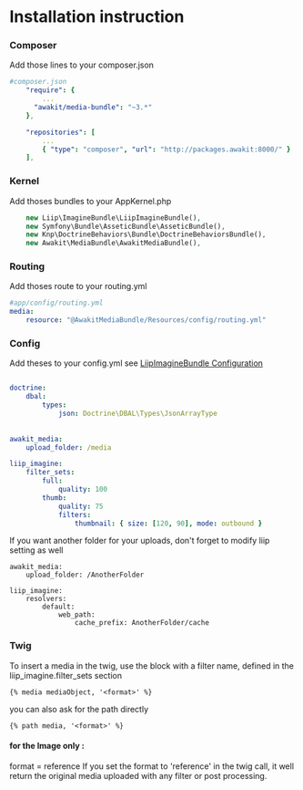 Installation instruction
===================

### Composer

Add those lines to your composer.json

```yaml
#composer.json
    "require": {
        ...
      "awakit/media-bundle": "~3.*"
    },

    "repositories": [
        ...
        { "type": "composer", "url": "http://packages.awakit:8000/" }
    ],
```

### Kernel

Add thoses bundles to your AppKernel.php

```PHP
    new Liip\ImagineBundle\LiipImagineBundle(),
    new Symfony\Bundle\AsseticBundle\AsseticBundle(),
    new Knp\DoctrineBehaviors\Bundle\DoctrineBehaviorsBundle(),
    new Awakit\MediaBundle\AwakitMediaBundle(),
```

### Routing

Add thoses route to your routing.yml

```yaml
#app/config/routing.yml
media:
    resource: "@AwakitMediaBundle/Resources/config/routing.yml"
```
    
    
### Config

Add theses to your config.yml
see [LiipImagineBundle Configuration](http://symfony.com/doc/current/bundles/LiipImagineBundle/configuration.html)

```yaml

doctrine:
    dbal:
        types:
            json: Doctrine\DBAL\Types\JsonArrayType
            
            
awakit_media:
    upload_folder: /media

liip_imagine:
    filter_sets:
        full:
            quality: 100
        thumb:
            quality: 75
            filters:
                thumbnail: { size: [120, 90], mode: outbound }
```
    
If you want another folder for your uploads, don't forget to modify liip setting as well

```
awakit_media:
    upload_folder: /AnotherFolder

liip_imagine:
    resolvers:
        default:
            web_path:
                cache_prefix: AnotherFolder/cache
```


### Twig
To insert a media in the twig, use the block with a filter name, defined in the liip_imagine.filter_sets section
```
{% media mediaObject, '<format>' %}
```

you can also ask for the path directly
```
{% path media, '<format>' %}
```

#### for the Image only : 
format = reference
If you set the format to 'reference' in the twig call, it well return the original media uploaded with any filter or post processing.